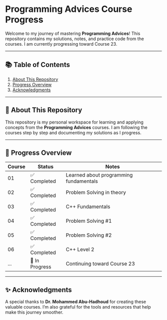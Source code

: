 # Programming Advices Course Progress

Welcome to my journey of mastering **Programming Advices**! This repository contains my solutions, notes, and practice code from the courses. I am currently progressing toward Course 23.

---

## 📚 Table of Contents

1. [About This Repository](#-about-this-repository)
2. [Progress Overview](#-progress-overview)
3. [Acknowledgments](#-acknowledgments)

---

## 📖 About This Repository

This repository is my personal workspace for learning and applying concepts from the **Programming Advices** courses. I am following the courses step by step and documenting my solutions as I progress.

---

## 🚀 Progress Overview

| **Course** | **Status**     | **Notes**                              |
| ---------- | --------------  | -------------------------------------- |
| 01         | ✅ Completed   | Learned about programming fundamentals |
| 02         | ✅ Completed   | Problem Solving in theory              |
| 03         | ✅ Completed   | C++ Fundamentals                       |
| 04         | ✅ Completed   | Problem Solving #1                     |
| 05         | ✅ Completed   | Problem Solving #2                     |
| 06         | ✅ Completed   | C++ Level 2                            |
| ...        | 🚧 In Progress | Continuing toward Course 23            |

---

## ✨ Acknowledgments

A special thanks to **Dr. Mohammed Abu-Hadhoud** for creating these valuable courses. I’m also grateful for the tools and resources that help make this journey smoother.
